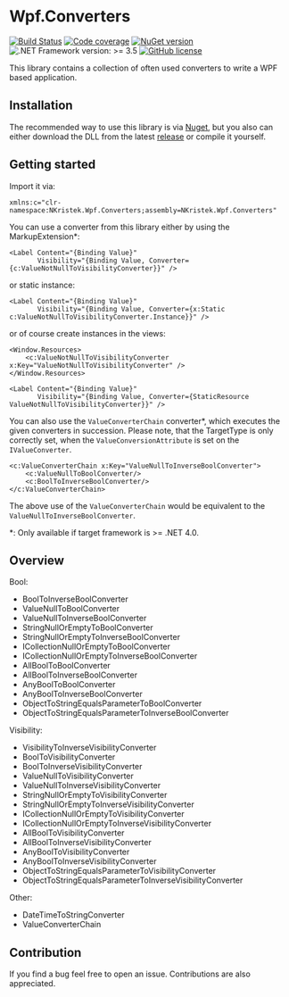 # Wpf.Converters

[![Build Status](https://dev.azure.com/nkristek/Wpf.Converters/_apis/build/status/nkristek.Wpf.Converters?branchName=master)](https://dev.azure.com/nkristek/Wpf.Converters/_build/latest?definitionId=3&branchName=master)
[![Code coverage](https://img.shields.io/azure-devops/coverage/nkristek/Wpf.Converters/3.svg)](https://dev.azure.com/nkristek/Wpf.Converters/_build/latest?definitionId=3&branchName=master)
[![NuGet version](https://img.shields.io/nuget/v/NKristek.Wpf.Converters.svg)](https://www.nuget.org/packages/NKristek.Wpf.Converters/)
![.NET Framework version: >= 3.5](https://img.shields.io/badge/.NET%20Framework-%3E%3D%203.5-green.svg)
[![GitHub license](https://img.shields.io/github/license/nkristek/Wpf.Converters.svg)](https://github.com/nkristek/Wpf.Converters/blob/master/LICENSE)

This library contains a collection of often used converters to write a WPF based application.

## Installation

The recommended way to use this library is via [Nuget](https://www.nuget.org/packages/nkristek.Wpf.Converters/), but you also can either download the DLL from the latest [release](https://github.com/nkristek/Wpf.Converters/releases/latest) or compile it yourself.

## Getting started

Import it via:
```xaml
xmlns:c="clr-namespace:NKristek.Wpf.Converters;assembly=NKristek.Wpf.Converters"
```

You can use a converter from this library either by using the MarkupExtension*:
```xaml
<Label Content="{Binding Value}"
       Visibility="{Binding Value, Converter={c:ValueNotNullToVisibilityConverter}}" />
```
or static instance:
```xaml
<Label Content="{Binding Value}"
       Visibility="{Binding Value, Converter={x:Static c:ValueNotNullToVisibilityConverter.Instance}}" />
```
or of course create instances in the views:
```xaml
<Window.Resources>
    <c:ValueNotNullToVisibilityConverter x:Key="ValueNotNullToVisibilityConverter" />
</Window.Resources>

<Label Content="{Binding Value}"
       Visibility="{Binding Value, Converter={StaticResource ValueNotNullToVisibilityConverter}}" />
```

You can also use the ```ValueConverterChain``` converter*, which executes the given converters in succession. Please note, that the TargetType is only correctly set, when the ```ValueConversionAttribute``` is set on the ```IValueConverter```.

```xaml
<c:ValueConverterChain x:Key="ValueNullToInverseBoolConverter">
    <c:ValueNullToBoolConverter/>
    <c:BoolToInverseBoolConverter/>
</c:ValueConverterChain>
```
The above use of the ```ValueConverterChain``` would be equivalent to the ```ValueNullToInverseBoolConverter```.

*: Only available if target framework is >= .NET 4.0.

## Overview

Bool:
- BoolToInverseBoolConverter
- ValueNullToBoolConverter
- ValueNullToInverseBoolConverter
- StringNullOrEmptyToBoolConverter
- StringNullOrEmptyToInverseBoolConverter
- ICollectionNullOrEmptyToBoolConverter
- ICollectionNullOrEmptyToInverseBoolConverter
- AllBoolToBoolConverter
- AllBoolToInverseBoolConverter
- AnyBoolToBoolConverter
- AnyBoolToInverseBoolConverter
- ObjectToStringEqualsParameterToBoolConverter
- ObjectToStringEqualsParameterToInverseBoolConverter

Visibility:
- VisibilityToInverseVisibilityConverter
- BoolToVisibilityConverter
- BoolToInverseVisibilityConverter
- ValueNullToVisibilityConverter
- ValueNullToInverseVisibilityConverter
- StringNullOrEmptyToVisibilityConverter
- StringNullOrEmptyToInverseVisibilityConverter
- ICollectionNullOrEmptyToVisibilityConverter
- ICollectionNullOrEmptyToInverseVisibilityConverter
- AllBoolToVisibilityConverter
- AllBoolToInverseVisibilityConverter
- AnyBoolToVisibilityConverter
- AnyBoolToInverseVisibilityConverter
- ObjectToStringEqualsParameterToVisibilityConverter
- ObjectToStringEqualsParameterToInverseVisibilityConverter

Other:
- DateTimeToStringConverter
- ValueConverterChain

## Contribution

If you find a bug feel free to open an issue. Contributions are also appreciated.

